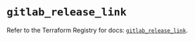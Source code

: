 # `gitlab_release_link`

Refer to the Terraform Registry for docs: [`gitlab_release_link`](https://registry.terraform.io/providers/gitlabhq/gitlab/17.9.0/docs/resources/release_link).
